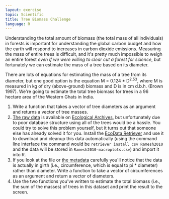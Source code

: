 ```yaml
---
layout: exercise
topic: Scientific
title: Tree Biomass Challenge
language: R
---
```


Understanding the total amount of biomass (the total mass of all individuals) in
forests is important for understanding the global carbon budget and how the
earth will respond to increases in carbon dioxide emissions. Measuring the mass
of entire trees is difficult, and it's pretty much impossible to weigh an entire
forest *even if we were willing to clear cut a forest for science*, but
fortunately we can estimate the mass of a tree based on its diameter.

There are lots of equations for estimating the mass of a tree from its diameter,
but one good option is the equation M = 0.124 * D<sup>2.53</sup>, where M is measured in
kg of dry (above-ground) biomass and D is in cm d.b.h. (Brown 1997). We're going
to estimate the total tree biomass for trees in a 96 hectare area of the Western
Ghats in India.

1.  Write a function that takes a vector of tree diameters as an argument and returns a vector  of tree masses.
2.  [The raw data](http://esapubs.org/archive/ecol/E091/216/Macroplot_data_Rev.txt)
    is available on [Ecological Archives](http://esapubs.org/Archive/), but
    unfortunately due to poor database structure using all of the trees would be
    a hassle. You could try to solve this problem yourself, but it turns out
    that someone else has already solved it for you. Install the
    [EcoData Retriever](http://ecodataretriever.org/) and use it to download and
    cleanup this data automatically (using the command line interface the
    command would be `retriever install csv Ramesh2010` and the data will be
    stored in `Ramesh2010-macroplots.csv`) and import it into R.
3.  If you look at the file or [the
    metadata](http://esapubs.org/archive/ecol/E091/216/metadata.htm)
    carefully you'll notice that the data is actually in girth (i.e.,
    circumference, which is equal to pi * diameter) rather than
    diameter. Write a function to take a vector of circumferences as an
    argument and return a vector of diameters.
4.  Use the two functions you've written to estimate the total biomass
    (i.e., the sum of the masses) of trees in this dataset and print the
    result to the screen.
